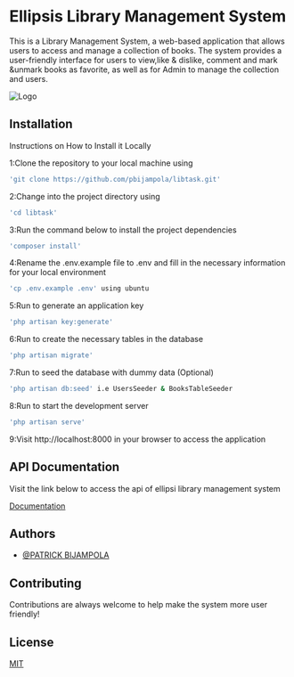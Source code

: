 
# Ellipsis Library Management System

This is a Library Management System, a web-based application that allows users to access and manage a collection of books. The system provides a user-friendly interface for users to view,like & dislike, comment and mark &unmark books as favorite, as well as for Admin to manage the collection and users.


![Logo](https://ellipsis.co.tz/images/Ellipsis-02.png)


## Installation

Instructions on How to Install it Locally

1:Clone the repository to your local machine using
```bash
'git clone https://github.com/pbijampola/libtask.git'
```
2:Change into the project directory using
```bash
'cd libtask'
```
3:Run the command below to install the project dependencies
```bash
'composer install'
``` 
4:Rename the .env.example file to .env and fill in the necessary information for your local environment
```bash
'cp .env.example .env' using ubuntu
```
5:Run to generate an application key
```bash
'php artisan key:generate'
```
6:Run to create the necessary tables in the database
```bash
'php artisan migrate'
```
7:Run to seed the database with dummy data (Optional)
```bash
'php artisan db:seed' i.e UsersSeeder & BooksTableSeeder
```
8:Run to start the development server
```bash
'php artisan serve'
```
9:Visit http://localhost:8000 in your browser to access the application



    
## API Documentation

Visit the link below to access the api of ellipsi library management system

[Documentation](http://phplaravel-927072-3217574.cloudwaysapps.com/docs/)


## Authors

- [@PATRICK BIJAMPOLA](https://www.github.com/pbijampola)


## Contributing

Contributions are always welcome to help make the system  more user friendly!


## License

[MIT](https://choosealicense.com/licenses/mit/)


